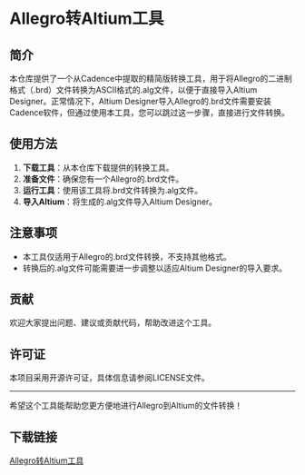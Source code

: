 # Allegro转Altium工具

## 简介
本仓库提供了一个从Cadence中提取的精简版转换工具，用于将Allegro的二进制格式（.brd）文件转换为ASCII格式的.alg文件，以便于直接导入Altium Designer。正常情况下，Altium Designer导入Allegro的.brd文件需要安装Cadence软件，但通过使用本工具，您可以跳过这一步骤，直接进行文件转换。

## 使用方法
1. **下载工具**：从本仓库下载提供的转换工具。
2. **准备文件**：确保您有一个Allegro的.brd文件。
3. **运行工具**：使用该工具将.brd文件转换为.alg文件。
4. **导入Altium**：将生成的.alg文件导入Altium Designer。

## 注意事项
- 本工具仅适用于Allegro的.brd文件转换，不支持其他格式。
- 转换后的.alg文件可能需要进一步调整以适应Altium Designer的导入要求。

## 贡献
欢迎大家提出问题、建议或贡献代码，帮助改进这个工具。

## 许可证
本项目采用开源许可证，具体信息请参阅LICENSE文件。

---

希望这个工具能帮助您更方便地进行Allegro到Altium的文件转换！

## 下载链接

[Allegro转Altium工具](https://pan.quark.cn/s/1ab4b5f571dd)